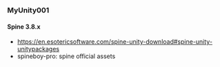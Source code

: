 ### MyUnity001

#### Spine 3.8.x
* https://en.esotericsoftware.com/spine-unity-download#spine-unity-unitypackages
* spineboy-pro: spine official assets

